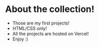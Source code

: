 # About the collection!

- Those are my first projects! 
- HTML/CSS only!
- All the projects are hosted on Vercel! 
- Enjoy :)
